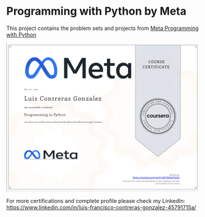 # Programming with Python by Meta

This project contains the problem sets and projects from [Meta Programming with Python](https://www.coursera.org/learn/programming-in-python?specialization=meta-back-end-developer) 


![Screenshot Index](./img/cert.png)

For more certifications and complete profile please check my LinkedIn: https://www.linkedin.com/in/luis-francisco-contreras-gonzalez-45791715a/